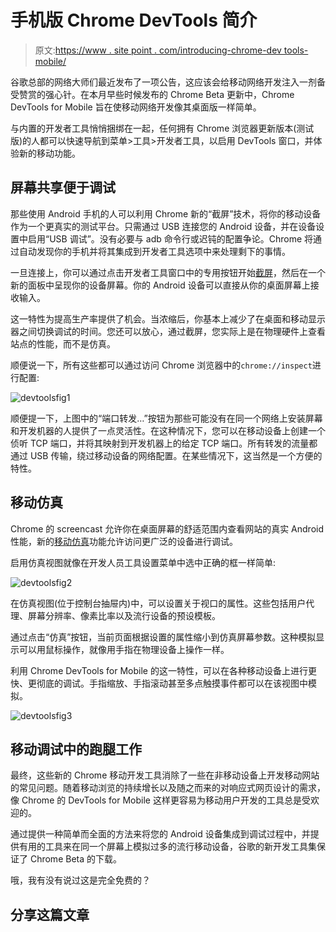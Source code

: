 # 手机版 Chrome DevTools 简介

> 原文:[https://www . site point . com/introducing-chrome-dev tools-mobile/](https://www.sitepoint.com/introducing-chrome-devtools-mobile/)

谷歌总部的网络大师们最近发布了一项公告，这应该会给移动网络开发注入一剂备受赞赏的强心针。在本月早些时候发布的 Chrome Beta 更新中，Chrome DevTools for Mobile 旨在使移动网络开发像其桌面版一样简单。

与内置的开发者工具悄悄捆绑在一起，任何拥有 Chrome 浏览器更新版本(测试版)的人都可以快速导航到菜单>工具>开发者工具，以启用
DevTools 窗口，并体验新的移动功能。

## 屏幕共享便于调试

那些使用 Android 手机的人可以利用 Chrome 新的“截屏”技术，将你的移动设备作为一个更真实的测试平台。只需通过 USB 连接您的 Android 设备，并在设备设置中启用“USB 调试”。没有必要与 adb 命令行或迟钝的配置争论。Chrome 将通过自动发现你的手机并将其集成到开发者工具选项中来处理剩下的事情。

一旦连接上，你可以通过点击开发者工具窗口中的专用按钮开始[截屏](https://developers.google.com/chrome-developer-tools/docs/remote-debugging#screencasting)，然后在一个新的面板中呈现你的设备屏幕。你的 Android 设备可以直接从你的桌面屏幕上接收输入。

这一特性为提高生产率提供了机会。当浓缩后，你基本上减少了在桌面和移动显示器之间切换调试的时间。您还可以放心，通过截屏，您实际上是在物理硬件上查看站点的性能，而不是仿真。

顺便说一下，所有这些都可以通过访问 Chrome 浏览器中的`chrome://inspect`进行配置:

![devtoolsfig1](../Images/74eab4f51279abef3e8425c1a25aba05.png)

顺便提一下，上图中的“端口转发…”按钮为那些可能没有在同一个网络上安装屏幕和开发机器的人提供了一点灵活性。在这种情况下，您可以在移动设备上创建一个侦听 TCP 端口，并将其映射到开发机器上的给定 TCP 端口。所有转发的流量都通过 USB 传输，绕过移动设备的网络配置。在某些情况下，这当然是一个方便的特性。

## 移动仿真

Chrome 的 screencast 允许你在桌面屏幕的舒适范围内查看网站的真实 Android 性能，新的[移动仿真](https://developers.google.com/chrome-developer-tools/docs/mobile-emulation)功能允许访问更广泛的设备进行调试。

启用仿真视图就像在开发人员工具设置菜单中选中正确的框一样简单:

![devtoolsfig2](../Images/fc20c24e7b81d7bf44650c72e3911f72.png)

在仿真视图(位于控制台抽屉内)中，可以设置关于视口的属性。这些包括用户代理、屏幕分辨率、像素比率以及流行设备的预设模板。

通过点击“仿真”按钮，当前页面根据设置的属性缩小到仿真屏幕参数。这种模拟显示可以用鼠标操作，就像用手指在物理设备上操作一样。

利用 Chrome DevTools for Mobile 的这一特性，可以在各种移动设备上进行更快、更彻底的调试。手指缩放、手指滚动甚至多点触摸事件都可以在该视图中模拟。

![devtoolsfig3](../Images/645bf30387b080847d6779797be9d25f.png)

## 移动调试中的跑腿工作

最终，这些新的 Chrome 移动开发工具消除了一些在非移动设备上开发移动网站的常见问题。随着移动浏览的持续增长以及随之而来的对响应式网页设计的需求，像 Chrome 的 DevTools for Mobile 这样更容易为移动用户开发的工具总是受欢迎的。

通过提供一种简单而全面的方法来将您的 Android 设备集成到调试过程中，并提供有用的工具来在同一个屏幕上模拟过多的流行移动设备，谷歌的新开发工具集保证了 Chrome Beta 的下载。

哦，我有没有说过这是完全免费的？

## 分享这篇文章